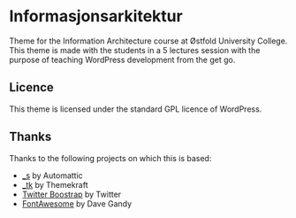 # Informasjonsarkitektur


Theme for the Information Architecture course at Østfold University College. This theme is made with the students in a 5 lectures session with the purpose of teaching WordPress development from the get go.


## Licence 


This theme is licensed under the standard GPL licence of WordPress.


## Thanks

Thanks to the following projects on which this is based: 

* [_s](http://underscores.me/) by Automattic 
* [_tk](http://themekraft.com/tk-wordpress-bootstrap-starter-theme/) by Themekraft
* [Twitter Boostrap](http://getbootstrap.com/) by Twitter
* [FontAwesome](http://fontawesome.io/) by Dave Gandy

